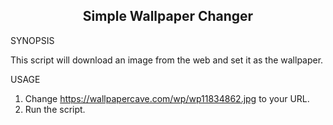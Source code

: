 
<h2 align="center"> Simple Wallpaper Changer </h2>

SYNOPSIS

This script will download an image from the web and set it as the wallpaper.

USAGE

1. Change https://wallpapercave.com/wp/wp11834862.jpg to your URL.
2. Run the script.
